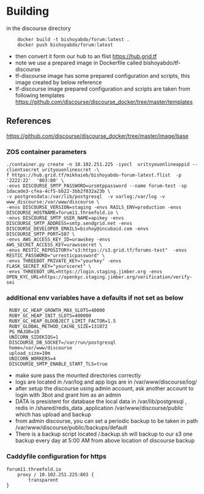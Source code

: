 # Building

in the discourse directory

```
    docker build -t bishoyabdo/forum:latest . 
    docker push bishoyabdo/forum:latest
```
- then convert it form our hub to an flist https://hub.grid.tf
- note we use a prepared image in Dockerfile called bishoyabdo/tf-discourse
- tf-discourse image has some prepared configuration and scripts, this image created by below reference 
- tf-discourse image prepared configuration and scripts are taken from following templates 
   https://github.com/discourse/discourse_docker/tree/master/templates

## References

https://github.com/discourse/discourse_docker/tree/master/image/base

### ZOS container parameters
```
./container.py create -n 10.102.251.225 -iyocl  uritsyouonlineappid --clientsecret urityouonlinescret -\ 
f https://hub.grid.tf/mikhaieb/bishoyabdo-forum-latest.flist  -p '2222:22'  '803:80' \ 
-envs DISCOURSE_SMTP_PASSWORD=ursmtppassword --name forum-test -sp 1dacade3-cfea-4cf5-bb22-3bb2f032a23b \ 
-v postgresdata:/var/lib/postgresql  -v varlog:/var/log -v www_discourse:/var/www/discourse \ 
-envs DISCOURSE_VERSION=staging -envs RAILS_ENV=production -envs DISCOURSE_HOSTNAME=forum11.threefold.io \ 
-envs DISCOURSE_SMTP_USER_NAME=apikey -envs DISCOURSE_SMTP_ADDRESS=smtp.sendgrid.net -envs DISCOURSE_DEVELOPER_EMAILS=bishoy@incubaid.com -envs DISCOURSE_SMTP_PORT=587 \ 
-envs AWS_ACCESS_KEY_ID=urawskey -envs AWS_SECRET_ACCESS_KEY=urawssecret \ 
-envs RESTIC_REPOSITORY="s3:https://s3.grid.tf/forums-test"  -envs RESTIC_PASSWORD="urresticpassword" \
-envs THREEBOT_PRIVATE_KEY="yourkey" -envs FLASK_SECRET_KEY="yoursceret" \
-envs THREEBOT_URL=https://login.staging.jimber.org -envs OPEN_KYC_URL=https://openkyc.staging.jimber.org/verification/verify-sei
```

### additional env variables have a defaults if not set as below
    
     RUBY_GC_HEAP_GROWTH_MAX_SLOTS=40000
     RUBY_GC_HEAP_INIT_SLOTS=400000
     RUBY_GC_HEAP_OLDOBJECT_LIMIT_FACTOR=1.5
     RUBY_GLOBAL_METHOD_CACHE_SIZE=131072
     PG_MAJOR=10
     UNICORN_SIDEKIQS=1
     DISCOURSE_DB_SOCKET=/var/run/postgresql
     home=/var/www/discourse
     upload_size=10m
     UNICORN_WORKERS=4
     DISCOURSE_SMTP_ENABLE_START_TLS=true
     
    
- make sure pass the mounted directories correctly 
- logs are located in /var/log and app logs are in /var/www/discourse/log/
- after setup the discourse using admin account, ask another account to login with 3bot and grant him as an admin
- DATA is presistent for database the local data in /var/lib/postgresql , redis in /shared/redis_data ,application /var/www/discourse/public which has upload and backup
- from admin discourse, you can set a periodic backup to be taken in path /var/www/discourse/public/backups/default
- There is a backup script located /.backup.sh will backup to our s3  one backup every day at 5:00 AM from above location of discourse backup


### Caddyfile configuration for https

```
forum11.threefold.io 
	proxy / 10.102.251.225:803 {
		transparent
}

```